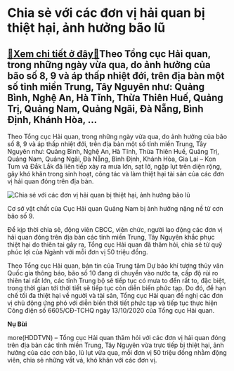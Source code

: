 Chia sẻ với các đơn vị hải quan bị thiệt hại, ảnh hưởng bão lũ
==============================================================

[:gift:Xem chi tiết ở đây:gift:](https://hddtvn.com/chia-se-voi-cac-don-vi-hai-quan-bi-thiet-hai-anh-huong-bao-lu/)Theo Tổng cục Hải quan, trong những ngày vừa qua, do ảnh hưởng của bão số 8, 9 và áp thấp nhiệt đới, trên địa bàn một số tỉnh miền Trung, Tây Nguyên như: Quảng Bình, Nghệ An, Hà Tĩnh, Thừa Thiên Huế, Quảng Trị, Quảng Nam, Quảng Ngãi, Đà Nẵng, Bình Định, Khánh Hòa, …
--------------------------------------------------------------------------------------------------------------------------------------------------------------------------------------------------------------------------------------------------------------------------


Theo Tổng cục Hải quan, trong những ngày vừa qua, do ảnh hưởng của bão số 8, 9 và áp thấp nhiệt đới, trên địa bàn một số tỉnh miền Trung, Tây Nguyên như: Quảng Bình, Nghệ An, Hà Tĩnh, Thừa Thiên Huế, Quảng Trị, Quảng Nam, Quảng Ngãi, Đà Nẵng, Bình Định, Khánh Hòa, Gia Lai – Kon Tum và Đắk Lắk đã liên tiếp xảy ra mưa lớn, sạt lở, ngập lụt trên diện rộng, gây khó khăn trong sinh hoạt, công tác và làm thiệt hại tài sản của các đơn vị hải quan đóng trên địa bàn.





![Chia sẻ với các đơn vị hải quan bị thiệt hại, ảnh hưởng bão lũ](https://hddtvn.com/wp-content/uploads/2021/01/1734_IMG-3335_1.jpg "Chia sẻ với các đơn vị hải quan bị thiệt hại, ảnh hưởng bão lũ")


Cơ sở vật chất của Cục Hải quan Quảng Nam bị ảnh hưởng nặng nề từ cơn bão số 9.



Để kịp thời chia sẻ, động viên CBCC, viên chức, người lao động các đơn vị hải quan đóng trên địa bàn các tỉnh miền Trung, Tây Nguyên khắc phục thiệt hại do thiên tai gây ra, Tổng cục Hải quan đã thăm hỏi, chia sẻ từ quỹ phúc lợi của Ngành với mỗi đơn vị 50 triệu đồng.


Theo Tổng cục Hải quan, bản tin của Trung tâm Dự báo khí tượng thủy văn Quốc gia thông báo, bão số 10 đang di chuyển vào nước ta, cấp độ rủi ro thiên tai rất lớn, các tỉnh Trung bộ sẽ tiếp tục có mưa to đến rất to, đặc biệt, trong thời gian tới thời tiết sẽ tiếp tục còn diễn biến phức tạp. Do đó, để hạn chế tối đa thiệt hại về người và tài sản, Tổng cục Hải quan đề nghị các đơn vị chủ động ứng phó với diễn biến thời tiết phức tạp và tiếp tục thực hiện Công điện số 6605/CĐ-TCHQ ngày 13/10/2020 của Tổng cục Hải quan.




**Nụ Bùi**



more(HDDTVN) – Tổng cục Hải quan thăm hỏi với các đơn vị hải quan đóng trên địa bàn các tỉnh miền Trung, Tây Nguyên vừa trực tiếp bị thiệt hại, ảnh hưởng của các cơn bão, lũ lụt vừa qua, mỗi đơn vị 50 triệu đồng nhằm động viên, chia sẻ những vất vả, khó khăn với các đơn vị.

